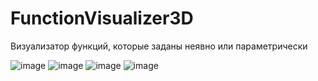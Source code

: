 # FunctionVisualizer3D
Визуализатор функций, которые заданы неявно или параметрически

![image](https://user-images.githubusercontent.com/39160454/199690078-a96d5419-c978-49b0-b42a-772a3bae8d1a.png)
![image](https://user-images.githubusercontent.com/39160454/199690092-f3d5c4b5-a33c-4289-9353-0cf240ff1ee4.png)
![image](https://user-images.githubusercontent.com/39160454/199690105-546728b9-c495-41ca-8d31-92964f0c7429.png)
![image](https://user-images.githubusercontent.com/39160454/199690116-eccada67-4a3b-4c70-8619-88d7f863feac.png)
